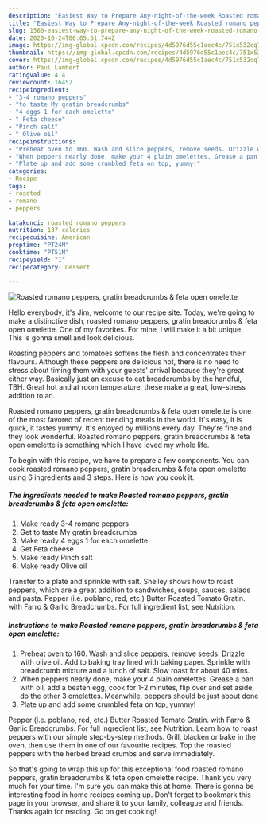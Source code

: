 ```yaml
---
description: "Easiest Way to Prepare Any-night-of-the-week Roasted romano peppers, gratin breadcrumbs &amp;amp; feta open omelette"
title: "Easiest Way to Prepare Any-night-of-the-week Roasted romano peppers, gratin breadcrumbs &amp;amp; feta open omelette"
slug: 1560-easiest-way-to-prepare-any-night-of-the-week-roasted-romano-peppers-gratin-breadcrumbs-and-amp-feta-open-omelette
date: 2020-10-24T06:05:51.744Z
image: https://img-global.cpcdn.com/recipes/4d5976d55c1aec4c/751x532cq70/roasted-romano-peppers-gratin-breadcrumbs-feta-open-omelette-recipe-main-photo.jpg
thumbnail: https://img-global.cpcdn.com/recipes/4d5976d55c1aec4c/751x532cq70/roasted-romano-peppers-gratin-breadcrumbs-feta-open-omelette-recipe-main-photo.jpg
cover: https://img-global.cpcdn.com/recipes/4d5976d55c1aec4c/751x532cq70/roasted-romano-peppers-gratin-breadcrumbs-feta-open-omelette-recipe-main-photo.jpg
author: Paul Lambert
ratingvalue: 4.4
reviewcount: 16452
recipeingredient:
- "3-4 romano peppers"
- "to taste My gratin breadcrumbs"
- "4 eggs 1 for each omelette"
- " Feta cheese"
- "Pinch salt"
- " Olive oil"
recipeinstructions:
- "Preheat oven to 160. Wash and slice peppers, remove seeds. Drizzle with olive oil. Add to baking tray lined with baking paper. Sprinkle with breadcrumb mixture and a lunch of salt. Slow roast for about 40 mins."
- "When peppers nearly done, make your 4 plain omelettes. Grease a pan with oil, add a beaten egg, cook for 1-2 minutes, flip over and set aside, do the other 3 omelettes. Meanwhile, peppers should be just about done"
- "Plate up and add some crumbled feta on top, yummy!"
categories:
- Recipe
tags:
- roasted
- romano
- peppers

katakunci: roasted romano peppers 
nutrition: 137 calories
recipecuisine: American
preptime: "PT24M"
cooktime: "PT51M"
recipeyield: "1"
recipecategory: Dessert

---
```



![Roasted romano peppers, gratin breadcrumbs &amp; feta open omelette](https://img-global.cpcdn.com/recipes/4d5976d55c1aec4c/751x532cq70/roasted-romano-peppers-gratin-breadcrumbs-feta-open-omelette-recipe-main-photo.jpg)

Hello everybody, it's Jim, welcome to our recipe site. Today, we're going to make a distinctive dish, roasted romano peppers, gratin breadcrumbs &amp; feta open omelette. One of my favorites. For mine, I will make it a bit unique. This is gonna smell and look delicious.

Roasting peppers and tomatoes softens the flesh and concentrates their flavours. Although these peppers are delicious hot, there is no need to stress about timing them with your guests&#39; arrival because they&#39;re great either way. Basically just an excuse to eat breadcrumbs by the handful, TBH. Great hot and at room temperature, these make a great, low-stress addition to an.

Roasted romano peppers, gratin breadcrumbs &amp; feta open omelette is one of the most favored of recent trending meals in the world. It's easy, it is quick, it tastes yummy. It's enjoyed by millions every day. They're fine and they look wonderful. Roasted romano peppers, gratin breadcrumbs &amp; feta open omelette is something which I have loved my whole life.


To begin with this recipe, we have to prepare a few components. You can cook roasted romano peppers, gratin breadcrumbs &amp; feta open omelette using 6 ingredients and 3 steps. Here is how you cook it.

<!--inarticleads1-->

##### The ingredients needed to make Roasted romano peppers, gratin breadcrumbs &amp; feta open omelette:

1. Make ready 3-4 romano peppers
1. Get to taste My gratin breadcrumbs
1. Make ready 4 eggs 1 for each omelette
1. Get  Feta cheese
1. Make ready Pinch salt
1. Make ready  Olive oil


Transfer to a plate and sprinkle with salt. Shelley shows how to roast peppers, which are a great addition to sandwiches, soups, sauces, salads and pasta. Pepper (i.e. poblano, red, etc.) Butter Roasted Tomato Gratin. with Farro &amp; Garlic Breadcrumbs. For full ingredient list, see Nutrition. 

<!--inarticleads2-->

##### Instructions to make Roasted romano peppers, gratin breadcrumbs &amp; feta open omelette:

1. Preheat oven to 160. Wash and slice peppers, remove seeds. Drizzle with olive oil. Add to baking tray lined with baking paper. Sprinkle with breadcrumb mixture and a lunch of salt. Slow roast for about 40 mins.
1. When peppers nearly done, make your 4 plain omelettes. Grease a pan with oil, add a beaten egg, cook for 1-2 minutes, flip over and set aside, do the other 3 omelettes. Meanwhile, peppers should be just about done
1. Plate up and add some crumbled feta on top, yummy!


Pepper (i.e. poblano, red, etc.) Butter Roasted Tomato Gratin. with Farro &amp; Garlic Breadcrumbs. For full ingredient list, see Nutrition. Learn how to roast peppers with our simple step-by-step methods. Grill, blacken or bake in the oven, then use them in one of our favourite recipes. Top the roasted peppers with the herbed bread crumbs and serve immediately. 

So that's going to wrap this up for this exceptional food roasted romano peppers, gratin breadcrumbs &amp; feta open omelette recipe. Thank you very much for your time. I'm sure you can make this at home. There is gonna be interesting food in home recipes coming up. Don't forget to bookmark this page in your browser, and share it to your family, colleague and friends. Thanks again for reading. Go on get cooking!
